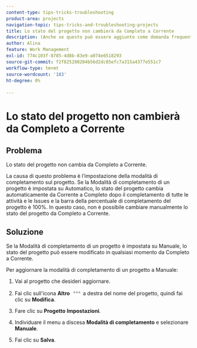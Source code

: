 ```yaml
---
content-type: tips-tricks-troubleshooting
product-area: projects
navigation-topic: tips-tricks-and-troubleshooting-projects
title: Lo stato del progetto non cambierà da Completo a Corrente
description: (Anche se questo può essere aggiunto come domanda frequente, ho lasciato questo come suo articolo per motivi di ricerca)
author: Alina
feature: Work Management
exl-id: 774c103f-8785-4d8b-83e9-a074e6518293
source-git-commit: f2f825280204b56d2dc85efc7a315a4377e551c7
workflow-type: tm+mt
source-wordcount: '183'
ht-degree: 0%

---
```


# Lo stato del progetto non cambierà da Completo a Corrente

<!--
<p data-mc-conditions="QuicksilverOrClassic.Draft mode">(Although this can be added as an FAQ, I have left this as its own article for search-ability reasons)</p>
-->

## Problema

Lo stato del progetto non cambia da Completo a Corrente.

La causa di questo problema è l’impostazione della modalità di completamento sul progetto. Se la Modalità di completamento di un progetto è impostata su Automatico, lo stato del progetto cambia automaticamente da Corrente a Completo dopo il completamento di tutte le attività e le Issues e la barra della percentuale di completamento del progetto è 100%. In questo caso, non è possibile cambiare manualmente lo stato del progetto da Completo a Corrente.

## Soluzione

Se la Modalità di completamento di un progetto è impostata su Manuale, lo stato del progetto può essere modificato in qualsiasi momento da Completo a Corrente.

Per aggiornare la modalità di completamento di un progetto a Manuale:

1. Vai al progetto che desideri aggiornare.
1. Fai clic sull&#39;icona **Altro** ![](assets/more-icon.png) a destra del nome del progetto, quindi fai clic su **Modifica**.
1. Fare clic su **Progetto** **Impostazioni**.

1. Individuare il menu a discesa **Modalità di completamento** e selezionare **Manuale**.

1. Fai clic su **Salva**.
